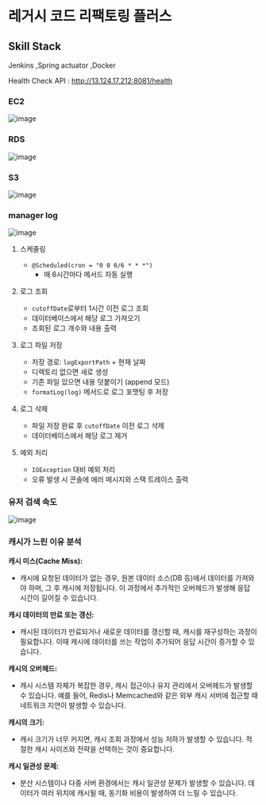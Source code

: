 # 레거시 코드 리팩토링 플러스

## Skill Stack

Jenkins ,Spring actuator ,Docker

Health Check API : http://13.124.17.212:8081/health

### EC2
![image](https://github.com/user-attachments/assets/d8a59231-6fed-40bc-8941-4e4b9f5adbe4)

### RDS
![image](https://github.com/user-attachments/assets/95358816-e0b5-47d8-8e3a-f94cec51d36e)


### S3
![image](https://github.com/user-attachments/assets/d8f44d23-80b7-4a50-ac35-a17cb60902e7)


### manager log 
![image](https://github.com/user-attachments/assets/16b9d7e9-856e-475d-aa43-84368db6da05)

1. 스케줄링
    * `@Scheduled(cron = "0 0 0/6 * * *")`
        * 매 6시간마다 메서드 자동 실행

2. 로그 조회
    * `cutoffDate`로부터 1시간 이전 로그 조회
    * 데이터베이스에서 해당 로그 가져오기
    * 조회된 로그 개수와 내용 출력

3. 로그 파일 저장
    * 저장 경로: `logExportPath` + 현재 날짜
    * 디렉토리 없으면 새로 생성
    * 기존 파일 있으면 내용 덧붙이기 (append 모드)
    * `formatLog(log)` 메서드로 로그 포맷팅 후 저장

4. 로그 삭제
    * 파일 저장 완료 후 `cutoffDate` 이전 로그 삭제
    * 데이터베이스에서 해당 로그 제거

5. 예외 처리
    * `IOException` 대비 예외 처리
    * 오류 발생 시 콘솔에 에러 메시지와 스택 트레이스 출력
      
### 유저 검색 속도
![image](https://github.com/user-attachments/assets/987dc6f6-de91-4b62-a341-fc6f68cd57ab)

### **캐시가 느린 이유 분석**

**캐시 미스(Cache Miss):**
* 캐시에 요청된 데이터가 없는 경우, 원본 데이터 소스(DB 등)에서 데이터를 가져와야 하며, 그 후 캐시에 저장됩니다. 이 과정에서 추가적인 오버헤드가 발생해 응답 시간이 길어질 수 있습니다.

**캐시 데이터의 만료 또는 갱신:**
* 캐시된 데이터가 만료되거나 새로운 데이터를 갱신할 때, 캐시를 재구성하는 과정이 필요합니다. 이때 캐시에 데이터를 쓰는 작업이 추가되어 응답 시간이 증가할 수 있습니다.

**캐시의 오버헤드:**
* 캐시 시스템 자체가 복잡한 경우, 캐시 접근이나 유지 관리에서 오버헤드가 발생할 수 있습니다. 예를 들어, Redis나 Memcached와 같은 외부 캐시 서버에 접근할 때 네트워크 지연이 발생할 수 있습니다.

**캐시의 크기:**
* 캐시 크기가 너무 커지면, 캐시 조회 과정에서 성능 저하가 발생할 수 있습니다. 적절한 캐시 사이즈와 전략을 선택하는 것이 중요합니다.

**캐시 일관성 문제:**
* 분산 시스템이나 다중 서버 환경에서는 캐시 일관성 문제가 발생할 수 있습니다. 데이터가 여러 위치에 캐시될 때, 동기화 비용이 발생하여 더 느릴 수 있습니다.
